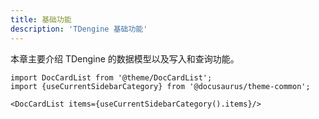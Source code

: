 ```yaml
---
title: 基础功能
description: 'TDengine 基础功能'
---
```


本章主要介绍 TDengine 的数据模型以及写入和查询功能。

```mdx-code-block
import DocCardList from '@theme/DocCardList';
import {useCurrentSidebarCategory} from '@docusaurus/theme-common';

<DocCardList items={useCurrentSidebarCategory().items}/>
```
